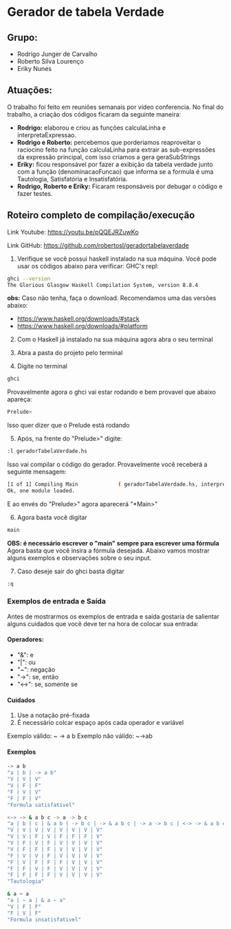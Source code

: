 # Gerador de tabela Verdade 

## Grupo: 
- Rodrigo Junger de Carvalho
- Roberto Silva Lourenço
- Eriky Nunes

## Atuações:
O trabalho foi feito em reuniões semanais por vídeo conferencia.
No final do trabalho, a criação dos códigos ficaram da seguinte maneira:
- **Rodrigo:** elaborou e criou as funções calculaLinha e interpretaExpressao.
- **Rodrigo e Roberto:** percebemos que porderiamos reaproveitar o raciocino feito na função calculaLinha para extrair as sub-expressões da expressão principal, com isso criamos a gera geraSubStrings 
- **Eriky:** ficou responsável por fazer a exibição da tabela verdade junto com a função (denominacaoFuncao) que informa se a formula é uma Tautologia, Satisfatória e Insatisfatória.
- **Rodrigo, Roberto e Eriky:** Ficaram responsáveis por debugar o código e fazer testes.

## Roteiro completo de compilação/execução
Link Youtube: https://youtu.be/pQQEJRZuwKo

Link GitHub: https://github.com/robertosl/geradortabelaverdade

1. Verifique se você possui haskell instalado na sua máquina. Você pode usar os códigos abaixo para verificar: GHC's repl:
```bash
ghci --version
The Glorious Glasgow Haskell Compilation System, version 8.8.4
```
**obs:** Caso não tenha, faça o download. Recomendamos uma das versões abaixo:
- https://www.haskell.org/downloads/#stack
- https://www.haskell.org/downloads/#platform 

2. Com o Haskell já instalado na sua máquina agora abra o seu terminal

3. Abra a pasta do projeto pelo terminal

4. Digite no terminal 
```bash
ghci
```
Provavelmente agora o ghci vai estar rodando e bem provavel que abaixo apareça:
```bash
Prelude>
```
Isso quer dizer que o Prelude está rodando 

5. Após, na frente do "Prelude>" digite: 
```bash
:l geradorTabelaVerdade.hs
```
Isso vai compilar o código do gerador. 
Provavelmente você receberá a seguinte mensagem:
```bash
[1 of 1] Compiling Main             ( geradorTabelaVerdade.hs, interpreted )
Ok, one module loaded.
```
E ao envés do "Prelude>" agora aparecerá "*Main>"

6. Agora basta você digitar
```bash
main
```
**OBS: é necessário escrever o "main" sempre para escrever uma fórmula**
Agora basta que você insira a fórmula desejada. Abaixo vamos mostrar alguns exemplos e observações sobre o seu input.

7. Caso deseje sair do ghci basta digitar 
```bash
:q
```

### Exemplos de entrada e Saída 
Antes de mostrarmos os exemplos de entrada e saída gostaria de salientar alguns cuidados que você deve ter na hora de colocar sua entrada:

#### Operadores:
- "&": e 
- "|": ou 
- "~": negação 
- "->": se, então  
- "<->": se, somente se

#### Cuidados
1. Use a notação pré-fixada
2. É necessário colcar espaço após cada operador e variável

Exemplo válido: ~ -> a b
Exemplo não válido: ~->ab

#### Exemplos
```bash
-> a b
"a | b | -> a b"
"V | V | V"
"V | F | F"
"F | V | V"
"F | F | V"
"Formula satisfativel"
```

```bash
<-> -> & a b c -> a -> b c
"a | b | c | & a b | -> b c | -> & a b c | -> a -> b c | <-> -> & a b c -> a -> b c"
"V | V | V | V | V | V | V | V"
"V | V | F | V | F | F | F | V"
"V | F | V | F | V | V | V | V"
"V | F | F | F | V | V | V | V"
"F | V | V | F | V | V | V | V"
"F | V | F | F | F | V | V | V"
"F | F | V | F | V | V | V | V"
"F | F | F | F | V | V | V | V"
"Tautologia"
```

```bash
& a ~ a
"a | ~ a | & a ~ a"
"V | F | F"
"F | V | F"
"Formula insatisfativel"
```

